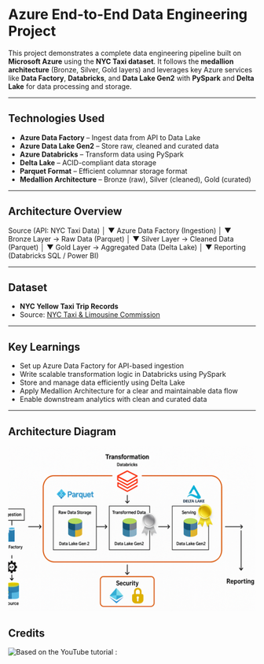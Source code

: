 # Azure End-to-End Data Engineering Project

This project demonstrates a complete data engineering pipeline built on **Microsoft Azure** using the **NYC Taxi dataset**. It follows the **medallion architecture** (Bronze, Silver, Gold layers) and leverages key Azure services like **Data Factory**, **Databricks**, and **Data Lake Gen2** with **PySpark** and **Delta Lake** for data processing and storage.

---

## Technologies Used

- **Azure Data Factory** – Ingest data from API to Data Lake
- **Azure Data Lake Gen2** – Store raw, cleaned and curated data
- **Azure Databricks** – Transform data using PySpark
- **Delta Lake** – ACID-compliant data storage
- **Parquet Format** – Efficient columnar storage format
- **Medallion Architecture** – Bronze (raw), Silver (cleaned), Gold (curated)

---

## Architecture Overview

Source (API: NYC Taxi Data)
│
▼
Azure Data Factory (Ingestion)
│
▼
Bronze Layer → Raw Data (Parquet)
│
▼
Silver Layer → Cleaned Data (Parquet)
│
▼
Gold Layer → Aggregated Data (Delta Lake)
│
▼
Reporting (Databricks SQL / Power BI)


---


## Dataset

- **NYC Yellow Taxi Trip Records**
- Source: [NYC Taxi & Limousine Commission]([https://www.nyc.gov/site/tlc/about/tlc-trip-record-data.page])

---

## Key Learnings

- Set up Azure Data Factory for API-based ingestion
- Write scalable transformation logic in Databricks using PySpark
- Store and manage data efficiently using Delta Lake
- Apply Medallion Architecture for a clear and maintainable data flow
- Enable downstream analytics with clean and curated data

---

## Architecture Diagram

![Azure Data Engineering Architecture](screenshots/architecture.png)

## Credits 
![Based on the YouTube tutorial : ](https://www.youtube.com/watch?v=LQY2fvEv4cM)
